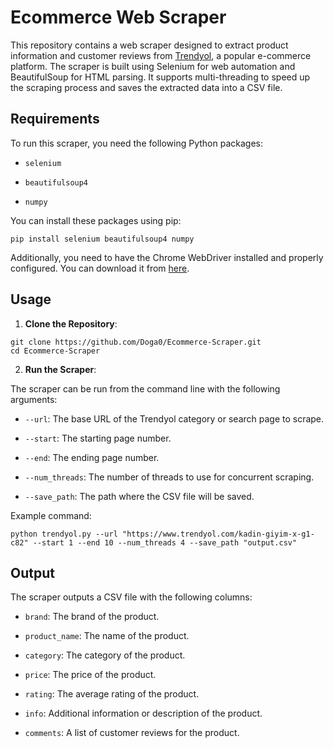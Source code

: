 # Ecommerce Web Scraper

This repository contains a web scraper designed to extract product information and customer reviews from [Trendyol](https://www.trendyol.com/), a popular e-commerce platform. The scraper is built using Selenium for web automation and BeautifulSoup for HTML parsing. It supports multi-threading to speed up the scraping process and saves the extracted data into a CSV file.

## Requirements

To run this scraper, you need the following Python packages:

-   `selenium`
    
-   `beautifulsoup4`
    
-   `numpy`

You can install these packages using pip:

    pip install selenium beautifulsoup4 numpy

Additionally, you need to have the Chrome WebDriver installed and properly configured. You can download it from [here](https://sites.google.com/chromium.org/driver/).

## Usage

1.  **Clone the Repository**:
``` 
git clone https://github.com/Doga0/Ecommerce-Scraper.git
cd Ecommerce-Scraper
```	
    
2. **Run the Scraper**:

The scraper can be run from the command line with the following arguments:

-   `--url`: The base URL of the Trendyol category or search page to scrape.
    
-   `--start`: The starting page number.
    
-   `--end`: The ending page number.
    
-   `--num_threads`: The number of threads to use for concurrent scraping.
    
-   `--save_path`: The path where the CSV file will be saved.

Example command:

    python trendyol.py --url "https://www.trendyol.com/kadin-giyim-x-g1-c82" --start 1 --end 10 --num_threads 4 --save_path "output.csv"

## Output

The scraper outputs a CSV file with the following columns:

-   `brand`: The brand of the product.
    
-   `product_name`: The name of the product.
    
-   `category`: The category of the product.
    
-   `price`: The price of the product.
    
-   `rating`: The average rating of the product.
    
-   `info`: Additional information or description of the product.
    
-   `comments`: A list of customer reviews for the product.